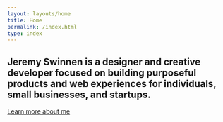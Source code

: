 ```yaml
---
layout: layouts/home
title: Home
permalink: /index.html
type: index
---
```

## Jeremy Swinnen is a designer and creative developer focused on building purposeful products and web experiences for individuals, small businesses, and startups.

<a href="www.porsche.com" class="c-button">Learn more about me</a>